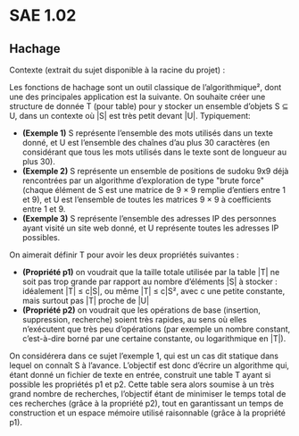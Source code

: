 # SAE 1.02
## Hachage

Contexte (extrait du sujet disponible à la racine du projet) :

Les fonctions de hachage sont un outil classique de l’algorithmique², dont une des principales application
est la suivante. On souhaite créer une structure de donnée T (pour table) pour y stocker un ensemble
d’objets S ⊆ U, dans un contexte où |S| est très petit devant |U|. Typiquement:
* **(Exemple 1)** S représente l’ensemble des mots utilisés dans un texte donné, et U est l’ensemble
des chaînes d’au plus 30 caractères (en considérant que tous les mots utilisés dans le texte sont de
longueur au plus 30).
* **(Exemple 2)** S représente un ensemble de positions de sudoku 9x9 déjà rencontrées par un algorithme
d’exploration de type "brute force" (chaque élément de S est une matrice de 9 × 9 remplie d’entiers
entre 1 et 9), et U est l’ensemble de toutes les matrices 9 × 9 à coefficients entre 1 et 9.
* **(Exemple 3)** S représente l’ensemble des adresses IP des personnes ayant visité un site web donné,
et U représente toutes les adresses IP possibles.

On aimerait définir T pour avoir les deux propriétés suivantes :
* **(Propriété p1)** on voudrait que la taille totale utilisée par la table |T| ne soit pas trop grande par
rapport au nombre d’éléments |S| à stocker : idéalement |T| ≤ c|S|, ou même |T| ≤ c|S², avec c une petite constante, mais surtout pas |T| proche de |U|
* **(Propriété p2)** on voudrait que les opérations de base (insertion, suppression, recherche) soient très
rapides, au sens où elles n’exécutent que très peu d’opérations (par exemple un nombre constant,
c’est-à-dire borné par une certaine constante, ou logarithmique en |T|).

On considérera dans ce sujet l’exemple 1, qui est un cas dit statique dans lequel on connaît S à l’avance.
L’objectif est donc d’écrire un algorithme qui, étant donné un fichier de texte en entrée, construit une
table T ayant si possible les propriétés p1 et p2. Cette table sera alors soumise à un très grand nombre de
recherches, l’objectif étant de minimiser le temps total de ces recherches (grâce à la propriété p2), tout en
garantissant un temps de construction et un espace mémoire utilisé raisonnable (grâce à la propriété p1).

